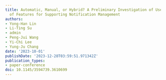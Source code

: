 ```yaml
---
title: Automatic, Manual, or Hybrid? A Preliminary Investigation of Users' Perception
  of Features for Supporting Notification Management
authors:
- Yong-Han Lin
- Li-Ting Su
- admin
- Peng-Jui Wang
- Yi-Chi Lee
- Yung-Ju Chang
date: '2023-10-01'
publishDate: '2023-12-28T03:59:51.971342Z'
publication_types:
- paper-conference
doi: 10.1145/3594739.3610699
---
```

